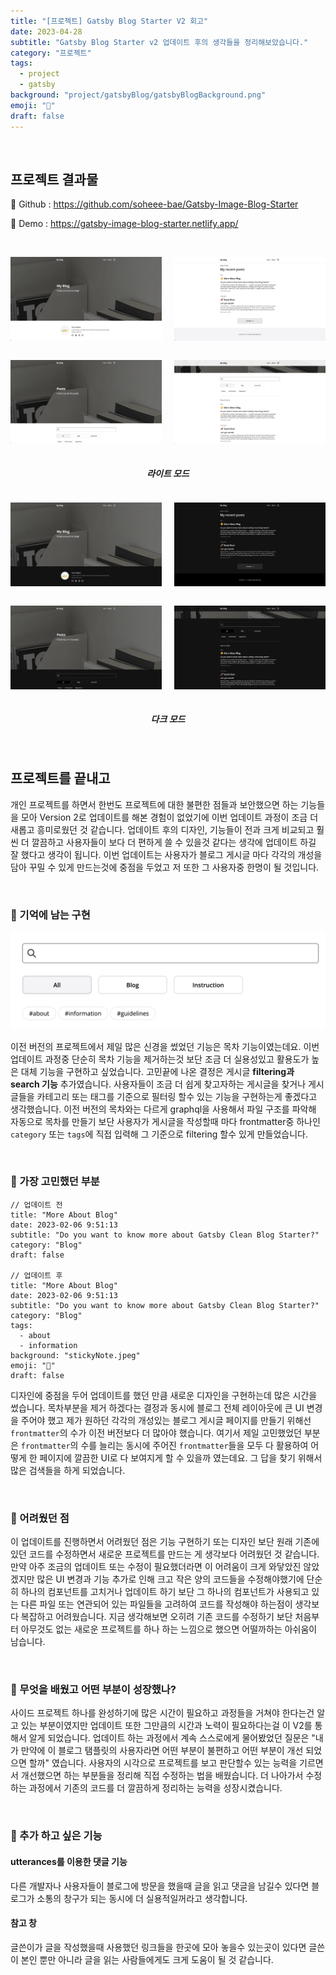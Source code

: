 ```yaml
---
title: "[프로젝트] Gatsby Blog Starter V2 회고"
date: 2023-04-28
subtitle: "Gatsby Blog Starter v2 업데이트 후의 생각들을 정리해보았습니다."
category: "프로젝트"
tags:
  - project
  - gatsby
background: "project/gatsbyBlog/gatsbyBlogBackground.png"
emoji: "🔖"
draft: false
---
```


<br/>

## 프로젝트 결과물

🔗 Github : https://github.com/soheee-bae/Gatsby-Image-Blog-Starter

🚀 Demo : https://gatsby-image-blog-starter.netlify.app/

<br/>

<div style="position:relative; width:100%; margin:auto; text-align:center;">

<div style="float:left; width:48%; margin:auto; text-align:center;">

![gatsbyBlogDesignI](../../assets/images/project/gatsbyBlog/Blog_MainLight.png)

</div>

<div style="float:right; width:48%; margin:auto; text-align:center;">

![gatsbyBlogDesignI](../../assets/images/project/gatsbyBlog/Blog_Main2Light.png)

</div>

<div style="float:left; width:48%; margin:auto; text-align:center;">

![gatsbyBlogDesignI](../../assets/images/project/gatsbyBlog/Blog_PostsLight.png)

</div>

<div style="float:right; width:48%; margin:auto; text-align:center;">

![gatsbyBlogDesignI](../../assets/images/project/gatsbyBlog/Blog_Posts2Light.png)

</div>

</div>

<div style="float:left; width:100%; margin:auto; text-align:center;">

##### 라이트 모드

</div>

<div style="position:relative; width:100%; margin:auto; text-align:center;">

<div style="float:left; width:48%; margin:auto; text-align:center;">

![gatsbyBlogDesignI](../../assets/images/project/gatsbyBlog/Blog_MainDark.png)

</div>

<div style="float:right; width:48%; margin:auto; text-align:center;">

![gatsbyBlogDesignI](../../assets/images/project/gatsbyBlog/Blog_Main2Dark.png)

</div>

<div style="float:left; width:48%; margin:auto; text-align:center;">

![gatsbyBlogDesignI](../../assets/images/project/gatsbyBlog/Blog_PostsDark.png)

</div>

<div style="float:right; width:48%; margin:auto; text-align:center;">

![gatsbyBlogDesignI](../../assets/images/project/gatsbyBlog/Blog_Posts2Dark.png)

</div>

</div>

<div style="float:left; width:100%; margin:auto; text-align:center;">

##### 다크 모드

</div>

<div style="float:left; width:100%; margin:auto;">

<br/>

## 프로젝트를 끝내고

개인 프로젝트를 하면서 한번도 프로젝트에 대한 불편한 점들과 보안했으면 하는 기능들을 모아 Version 2로 업데이트를 해본 경험이 없었기에 이번 업데이트 과정이 조금 더 새롭고 흥미로웠던 것 같습니다. 업데이트 후의 디자인, 기능들이 전과 크게 비교되고 훨씬 더 깔끔하고 사용자들이 보다 더 편하게 쓸 수 있을것 같다는 생각에 업데이트 하길 잘 했다고 생각이 됩니다. 이번 업데이트는 사용자가 블로그 게시글 마다 각각의 개성을 담아 꾸밀 수 있게 만드는것에 중점을 두었고 저 또한 그 사용자중 한명이 될 것입니다.

</br>

### 💭 기억에 남는 구현

<div style="width:100%; margin:auto; text-align:center;">

![gatsbyBlogFiltering](../../assets/images/project/gatsbyBlog/gatsbyBlogFiltering.png)

</div>

이전 버전의 프로젝트에서 제일 많은 신경을 썼었던 기능은 목차 기능이였는데요. 이번 업데이트 과정중 단순히 목차 기능을 제거하는것 보단 조금 더 실용성있고 활용도가 높은 대체 기능을 구현하고 싶었습니다. 고민끝에 나온 결정은 게시글 <b>filtering과 search 기능</b> 추가였습니다. 사용자들이 조금 더 쉽게 찾고자하는 게시글을 찾거나 게시글들을 카테고리 또는 태그를 기준으로 필터링 할수 있는 기능을 구현하는게 좋겠다고 생각했습니다. 이전 버전의 목차와는 다르게 graphql을 사용해서 파일 구조를 파악해 자동으로 목차를 만들기 보단 사용자가 게시글을 작성할때 마다 frontmatter중 하나인 `category` 또는 `tags`에 직접 입력해 그 기준으로 filtering 할수 있게 만들었습니다.

</br>

### 💭 가장 고민했던 부분

```
// 업데이트 전
title: "More About Blog"
date: 2023-02-06 9:51:13
subtitle: "Do you want to know more about Gatsby Clean Blog Starter?"
category: "Blog"
draft: false

// 업데이트 후
title: "More About Blog"
date: 2023-02-06 9:51:13
subtitle: "Do you want to know more about Gatsby Clean Blog Starter?"
category: "Blog"
tags:
  - about
  - information
background: "stickyNote.jpeg"
emoji: "🐥"
draft: false
```

디자인에 중점을 두어 업데이트를 했던 만큼 새로운 디자인을 구현하는데 많은 시간을 썼습니다. 목차부분을 제거 하겠다는 결정과 동시에 블로그 전체 레이아웃에 큰 UI 변경을 주어야 했고 제가 원하던 각각의 개성있는 블로그 게시글 페이지를 만들기 위해선 `frontmatter`의 수가 이전 버전보다 더 많아야 했습니다. 여기서 제일 고민했었던 부분은 `frontmatter`의 수를 늘리는 동시에 주어진 `frontmatter`들을 모두 다 활용하여 어떻게 한 페이지에 깔끔한 UI로 다 보여지게 할 수 있을까 였는데요. 그 답을 찾기 위해서 많은 검색들을 하게 되었습니다.

<br/>

### 💭 어려웠던 점

이 업데이트를 진행하면서 어려웠던 점은 기능 구현하기 또는 디자인 보단 원래 기존에 있던 코드를 수정하면서 새로운 프로젝트를 만드는 게 생각보다 어려웠던 것 같습니다. 만약 아주 조금의 업데이트 또는 수정이 필요했더라면 이 어려움이 크게 와닿았진 않았겠지만 많은 UI 변경과 기능 추가로 인해 크고 작은 양의 코드들을 수정해야했기에 단순히 하나의 컴포넌트를 고치거나 업데이트 하기 보단 그 하나의 컴포넌트가 사용되고 있는 다른 파일 또는 연관되어 있는 파일들을 고려하여 코드를 작성해야 하는점이 생각보다 복잡하고 어려웠습니다. 지금 생각해보면 오히려 기존 코드를 수정하기 보단 처음부터 아무것도 없는 새로운 프로젝트를 하나 하는 느낌으로 했으면 어떨까하는 아쉬움이 남습니다.

</br>

### 💭 무엇을 배웠고 어떤 부분이 성장했나?

사이드 프로젝트 하나를 완성하기에 많은 시간이 필요하고 과정들을 거쳐야 한다는건 알고 있는 부분이였지만 업데이트 또한 그만큼의 시간과 노력이 필요하다는걸 이 V2를 통해서 알게 되었습니다. 업데이트 하는 과정에서 계속 스스로에게 물어봤었던 질문은 "내가 만약에 이 블로그 탬플릿의 사용자라면 어떤 부분이 불편하고 어떤 부분이 개선 되었으면 할까" 였습니다. 사용자의 시각으로 프로젝트를 보고 판단할수 있는 능력을 기르면서 개선했으면 하는 부분들을 정리해 직접 수정하는 법을 배웠습니다. 더 나아가서 수정하는 과정에서 기존의 코드를 더 깔끔하게 정리하는 능력을 성장시켰습니다.

</br>

### 💭 추가 하고 싶은 기능

#### utterances를 이용한 댓글 기능

다른 개발자나 사용자들이 블로그에 방문을 했을때 글을 읽고 댓글을 남길수 있다면 블로그가 소통의 창구가 되는 동시에 더 실용적일꺼라고 생각합니다.

#### 참고 창

글쓴이가 글을 작성했을때 사용했던 링크들을 한곳에 모아 놓을수 있는곳이 있다면 글쓴이 본인 뿐만 아니라 글을 읽는 사람들에게도 크게 도움이 될 것 같습니다.

</div>

<br/>
